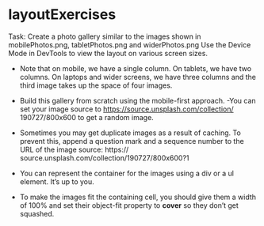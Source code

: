# layoutExercises

Task: 
Create a photo gallery similar to the images shown in mobilePhotos.png, tabletPhotos.png and widerPhotos.png Use the Device Mode in DevTools to view the layout on various screen sizes.

- Note that on mobile, we have a single column. On tablets, we have two columns. On
laptops and wider screens, we have three columns and the third image takes up the
space of four images.

- Build this gallery from scratch using the mobile-first approach.
-You can set your image source to https://source.unsplash.com/collection/
190727/800x600 to get a random image.

- Sometimes you may get duplicate images as a result of caching. To prevent this, append
a question mark and a sequence number to the URL of the image source: https://
source.unsplash.com/collection/190727/800x600?1

- You can represent the container for the images using a div or a ul element. It’s up to you.

- To make the images fit the containing cell, you should give them a width of 100% and set
their object-fit property to <strong>cover</strong> so they don’t get squashed.
